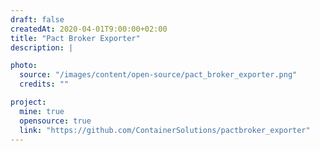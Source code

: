 ```yaml
---
draft: false
createdAt: 2020-04-01T9:00:00+02:00
title: "Pact Broker Exporter"
description: |

photo:
  source: "/images/content/open-source/pact_broker_exporter.png"
  credits: ""

project:
  mine: true
  opensource: true
  link: "https://github.com/ContainerSolutions/pactbroker_exporter"
---
```

